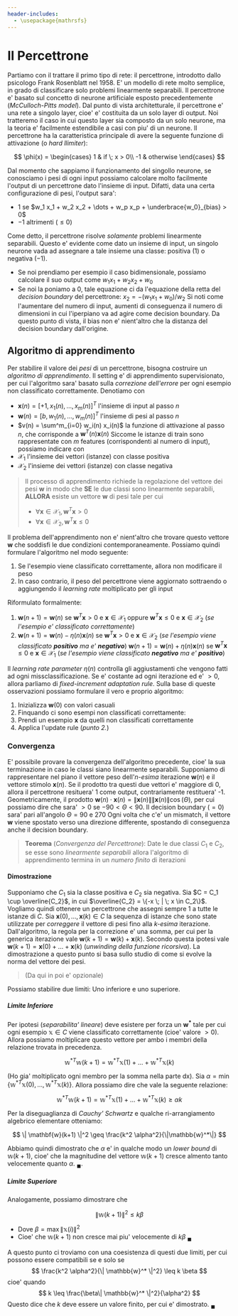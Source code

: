 ```yaml
---
header-includes:
  - \usepackage{mathrsfs}
---
```


# Il Percettrone

Partiamo con il trattare il primo tipo di rete: il percettrone, introdotto dallo
psicologo Frank Rosenblatt nel 1958. E' un modello di rete molto semplice, in
grado di classificare solo problemi linearmente separabili. Il percettrone e'
basato sul concetto di neurone artificiale esposto precedentemente
(*McCulloch-Pitts model*). Dal punto di vista architetturale, il percettrone e'
una rete a singolo layer, cioe' e' costituita da un solo layer di output. Noi
tratteremo il caso in cui questo layer sia composto da un solo neurone, ma la
teoria e' facilmente estendibile a casi con piu' di un neurone. Il percettrone
ha la caratteristica principale di avere la seguente funzione di attivazione (o
*hard llimiter*):

$$
\phi(x) =
\begin{cases}
1 &  if \;  x > 0\\
-1 &  otherwise 
\end{cases}
$$

Dal momento che sappiamo il funzionamento del singollo neurone, se conosciamo i
pesi di ogni input possiamo calcolare molto facilmente l'output di un
percettrone dato l'insieme di input. Difatti, data una certa configurazione di
pesi, l'output sara':

  * $1$ se $w_1 x_1 + w_2 x_2 + \dots + w_p x_p + \underbrace{w_0}_{bias} > 0$
  * $-1$ altrimenti ($\leq 0$)

Come detto, il percettrone risolve *solamente* problemi linearmente separabili.
Questo e' evidente come dato un insieme di input, un singolo neurone vada ad
assegnare a tale insieme una classe: positiva ($1$) o negativa ($-1$).
  * Se noi prendiamo per esempio il caso bidimensionale, possiamo calcolare il
    suo output come $w_1 x_1 + w_2 x_2 + w_0$
  * Se noi la poniamo a 0, tale equazione ci da l'equazione della retta del
    *decision boundary* del percettrone: $x_2 = -(w_1 x_1 + w_0) / w_2$
Si noti come l'aumentare del numero di input, aumenti di conseguenza il numero
di dimensioni in cui l'iperpiano va ad agire come decision boundary. Da questo
punto di vista, il bias non e' nient'altro che la distanza del decision boundary
dall'origine.

## Algoritmo di apprendimento 

Per stabilire il valore dei *pesi* di un percettrone, bisogna costruire un
*algoritmo di apprendimento*. Il setting e' di apprendimento supervisionato, per
cui l'algoritmo sara' basato sulla *correzione dell'errore* per ogni esempio non
classificato correttamente.
Denotiamo con

* $\mathbf{x}(n) = [+1, x_1(n), \dots, x_m(n)]^T$ l'insieme di input al passo
  $n$
* $\mathbf{w}(n) = [b, w_1(n), \dots, w_m(n)]^T$ l'insieme di pesi al passo $n$
* $v(n) = \sum^m_{i=0} w_i(n) x_i(n)$ la funzione di attivazione al passo $n$,
  che corrisponde a $\mathbf{w}^T(n) \mathbf{x}(n)$ Siccome le istanze di train
  sono rappresentate con $m$ features (corrispondenti al numero di input),
  possiamo indicare con
* $\mathscr{X}_1$ l'insieme dei vettori (istanze) con classe positiva
* $\mathscr{X}_2$ l'insieme dei vettori (istanze) con classe negativa 

> Il processo di apprendimento richiede la regolazione del vettore dei pesi
> $\mathbf{w}$ in modo che **SE** le due classi sono linearmente separabili,
> **ALLORA** esiste un vettore $\mathbf{w}$ di pesi tale per cui
>
>   * $\forall \mathbf{x} \in \mathscr{X_1}, \mathbf{w}^T \mathbf{x} > 0$
>   * $\forall \mathbf{x} \in \mathscr{X_2}, \mathbf{w}^T \mathbf{x} \leq 0$ 

Il problema dell'apprendimento non e' nient'altro che trovare questo vettore
$\mathbf{w}$ che soddisfi le due condizioni contemporaneamente. Possiamo quindi
formulare l'algoritmo nel modo seguente:

1. Se l'esempio viene classificato correttamente, allora non modificare il
   peso
2. In caso contrario, il peso del percettrone viene aggiornato sottraendo o
   aggiungendo il *learning rate* moltiplicato per gli input

Riformulato formalmente:

1. $\mathbf{w}(n + 1) = \mathbf{w}(n)$ se $\mathbf{w}^T \mathbf{x} > 0$ e
   $\mathbf{x} \in \mathscr{X_1}$ oppure $\mathbf{w}^T \mathbf{x} \leq 0$ e
   $\mathbf{x} \in \mathscr{X_2}$ (*se l'esempio e' classificato correttamente*)
2. $\mathbf{w}(n + 1) = \mathbf{w}(n) - \eta(n) \mathbf{x}(n)$ se $\mathbf{w}^T
   \mathbf{x} > 0$ e $\mathbf{x} \in \mathscr{X_2}$ (*se l'esempio viene
   classificato **positivo** ma e' **negativo***)  $\mathbf{w}(n + 1) =
   \mathbf{w}(n) + \eta(n) \mathbf{x}(n)$ se $\mathbf{w}^T \mathbf{x} \leq 0$ e
   $\mathbf{x} \in \mathscr{X_1}$ (*se l'esempio viene classificato **negativo**
   ma e' **positivo***)  

Il *learning rate parameter* $\eta(n)$ controlla gli aggiustamenti che vengono
fatti ad ogni missclassificazione. Se e' costante ad ogni iterazione ed e' $>0$,
allora parliamo di *fixed-increment adaptation rule*. Sulla base di queste
osservazioni possiamo formulare il vero e proprio algoritmo:

1. Inizializza $\mathbf{w}(0)$ con valori casuali
2. Finquando ci sono esempi non classificati correttamente:
3. Prendi un esempio $\mathbf{x}$ da quelli non classificati correttamente
4. Applica l'update rule (*punto 2.*)

### Convergenza

E' possibile provare la convergenza dell'algoritmo precedente, cioe' la sua
terminazione in caso le classi siano linearmente separabili. Supponiamo di
rappresentare nel piano il vettore peso dell'*n-esima* iterazione
$\mathbf{w}(n)$ e il vettore stimolo $\mathbf{x}(n)$. Se il prodotto tra questi
due vettori e' maggiore di 0, allora il percettrone resituera' 1 come output,
contrariamente restituera' -1. Geometricamente, il prodotto $\mathbf{w}(n) \cdot
\mathbf{x}(n) = \| \mathbf{x}(n) \|\| \mathbf{x}(n) \| \cos(\Theta)$, per cui
possiamo dire che sara' $>0$ se $-90 < \Theta < 90$. Il decision boundary ($=0$)
sara' pari all'angolo $\Theta = 90$ e $270$  Ogni volta che c'e' un mismatch, il
vettore $\mathbf{w}$ viene spostato verso una direzione differente, spostando di
conseguenza anche il decision boundary.

> **Teorema** (*Convergenza del Percettrone*): Date le due classi $C_1$ e $C_2$,
> se esse sono *linearmente separabili* allora l'algoritmo di apprendimento
> termina in un *numero finito* di iterazioni

#### Dimostrazione

Supponiamo che $C_1$ sia la classe positiva e $C_2$ sia negativa. Sia $C = C_1
\cup \overline{C_2}$, in cui $\overline{C_2} = \{-x \; | \; x \in C_2\}$.
Vogliamo quindi ottenere un percettrone che assegni sempre 1 a tutte le istanze
di $C$. Sia $\mathbf{x}(0), \dots, \mathbf{x}(k) \in C$ la sequenza di istanze
che sono state utilizzate per *correggere* il vettore di pesi fino alla
*k-esima* iterazione. Dall'algoritmo, la regola per la correzione e' una somma,
per cui per la generica iterazione vale $\mathbf{w}(k+1) = \mathbf{w}(k) +
\mathbf{x}(k)$. Secondo questa ipotesi vale $\mathbf{w}(k+1) = \mathbf{x}(0) +
\dots + \mathbf{x}(k)$ (*unwinding della funzione ricorsiva*). La dimostrazione
a questo punto si basa sullo studio di come si evolve la norma del vettore dei
pesi.

> (Da qui in poi e' opzionale)

Possiamo stabilire due limiti: Uno inferiore e uno superiore.

##### Limite Inferiore

Per ipotesi (*separabilita' lineare*) deve esistere per forza un $\mathbf{w^*}$
tale per cui ogni esempio $\mathbb{x} \in C$ viene classificato correttamente
(cioe' valore $>0$).
Allora possiamo moltiplicare questo vettore per ambo i membri della relazione
trovata in precedenza.

$$
\mathbb{w}^{*T}\mathbb{w}(k+1) =\mathbb{w}^{*T} \mathbb{x}(1) + \dots + \mathbb{w}^{*T}
\mathbb{x}(k)
$$

(Ho gia' moltiplicato ogni membro per la somma nella parte dx).
Sia $\alpha = \min \{ \mathbb{w}^{*T}\mathbb{x}(0), \dots, \mathbb{w}^{*T}
\mathbb{x}(k) \}$. Allora possiamo dire che vale la seguente relazione:

$$
\mathbb{w}^{*T}\mathbb{w}(k+1) =\mathbb{w}^{*T} \mathbb{x}(1) + \dots + \mathbb{w}^{*T}
\mathbb{x}(k) \geq \alpha k
$$

Per la diseguaglianza di *Cauchy' Schwartz* e qualche ri-arrangiamento
algebrico elementare otteniamo:

$$
\| \mathbf{w}(k+1) \|^2 \geq \frac{k^2 \alpha^2}{\|\mathbb{w}^*\|}
$$

Abbiamo quindi dimostrato che $\alpha$ e' in qualche modo un *lower bound* di
$\mathbb{w}(k+1)$, cioe' che la magnitudine del vettore $\mathbb{w}(k+1)$ cresce
almento tanto velocemente quanto $\alpha$. $_\blacksquare$.

##### Limite Superiore

Analogamente, possiamo dimostrare che

$$
\| \mathbb{w}(k+1) \|^2 \leq k\beta
$$

* Dove $\beta = \max \|\mathbb{x}(i)\|^2$ 
* Cioe' che $\mathbb{w}(k+1)$ non cresce mai piu' velocemente di $k\beta$
  $_\blacksquare$

A questo punto ci troviamo con una coesistenza di questi due limiti, per cui
possono essere compatibili se e solo se
$$
\frac{k^2 \alpha^2}{\| \mathbb{w}^* \|^2} \leq k \beta
$$
cioe' quando
$$
k \leq \frac{\beta\| \mathbb{w}^* \|^2}{\alpha^2}
$$
Questo dice che $k$ deve essere un valore finito, per cui e' dimostrato. $_\blacksquare$
